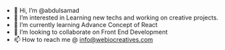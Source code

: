 - 👋 Hi, I’m @abdulsamad
- 👀 I’m interested in Learning new techs and working on creative projects.
- 🌱 I’m currently learning Advance Concept of React
- 💞️ I’m looking to collaborate on Front End Development
- 📫 How to reach me @ info@webiocreatives.com

<!---
abdulsamad2/abdulsamad2 is a ✨ special ✨ repository because its `README.md` (this file) appears on your GitHub profile.
You can click the Preview link to take a look at your changes.
--->
